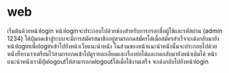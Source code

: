 # web
เริ่มต้นด้วยหน้าlogin 
หน้าloginจะประกอบไปด้วยช่องสำหรับการกรอกชื่อผู้ใช้และรหัสผ่าน (admin  1234)
ใต้ปุ่มกดเข้าสู่ระบบจะมีการสมัครสมาชิกอยู่สามรถกดสมัครได้เมื่อสมัครสำเร็จจะเด้งกลับมายังหน้าloginเพื่อloginเข้าไปยังหน้าเว็บแนะนำหนัง
ในส่วนของหน้าแนะนำหนังนั้นจะประกอบไปด้วยหนังที่ทางเราเตรียมไว้สามารถกดเข้าไปดูรายละเอียดและเรื่องย่อได้และกดกลับมายังหน้าเดิมได้
หน้าแนะนำหนังเรามีปุ่มlogoutให้สามารถกดlogoutได้เมื่อใช้งานเสร็จ จะเด้งกลับไปยังหน้าlogin
